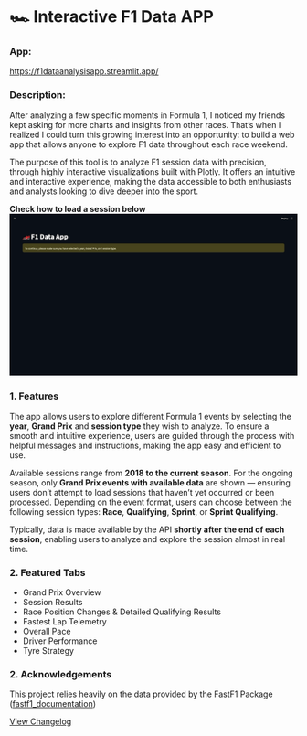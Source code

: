 # 🏎️ Interactive F1 Data APP

### App:
https://f1dataanalysisapp.streamlit.app/

### Description:

After analyzing a few specific moments in Formula 1, I noticed my friends kept asking for more charts and insights from other races. That’s when I realized I could turn this growing interest into an opportunity: to build a web app that allows anyone to explore F1 data throughout each race weekend.

The purpose of this tool is to analyze F1 session data with precision, through highly interactive visualizations built with Plotly. It offers an intuitive and interactive experience, making the data accessible to both enthusiasts and analysts looking to dive deeper into the sport.

**Check how to load a session below**
![How to load session demo](https://github.com/jleitaom/f1dataanalysisapp/blob/main/assets/loadingsession_gif.gif)

### 1. Features

The app allows users to explore different Formula 1 events by selecting the **year**, **Grand Prix** and **session type** they wish to analyze.
To ensure a smooth and intuitive experience, users are guided through the process with helpful messages and instructions, making the app easy and efficient to use.

Available sessions range from **2018 to the current season**. For the ongoing season, only **Grand Prix events with available data** are shown — ensuring users don’t attempt to load sessions that haven’t yet occurred or been processed.
Depending on the event format, users can choose between the following session types:
**Race**, **Qualifying**, **Sprint**, or **Sprint Qualifying**.

Typically, data is made available by the API **shortly after the end of each session**, enabling users to analyze and explore the session almost in real time.

### 2. Featured Tabs

- Grand Prix Overview
- Session Results
- Race Position Changes & Detailed Qualifying Results
- Fastest Lap Telemetry
- Overall Pace
- Driver Performance
- Tyre Strategy

### 2. Acknowledgements

This project relies heavily on the data provided by the FastF1 Package ([fastf1_documentation](https://docs.fastf1.dev/))

[View Changelog](CHANGELOG.md)
